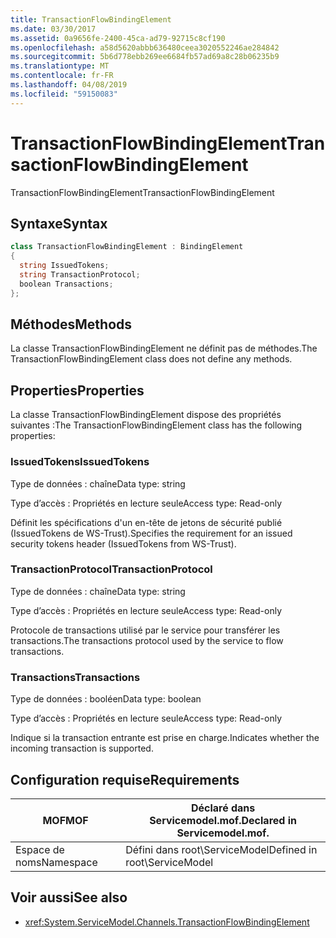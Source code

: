 ```yaml
---
title: TransactionFlowBindingElement
ms.date: 03/30/2017
ms.assetid: 0a9656fe-2400-45ca-ad79-92715c8cf190
ms.openlocfilehash: a58d5620abbb636480ceea3020552246ae284842
ms.sourcegitcommit: 5b6d778ebb269ee6684fb57ad69a8c28b06235b9
ms.translationtype: MT
ms.contentlocale: fr-FR
ms.lasthandoff: 04/08/2019
ms.locfileid: "59150083"
---
```

# <a name="transactionflowbindingelement"></a><span data-ttu-id="0a83a-102">TransactionFlowBindingElement</span><span class="sxs-lookup"><span data-stu-id="0a83a-102">TransactionFlowBindingElement</span></span>
<span data-ttu-id="0a83a-103">TransactionFlowBindingElement</span><span class="sxs-lookup"><span data-stu-id="0a83a-103">TransactionFlowBindingElement</span></span>  
  
## <a name="syntax"></a><span data-ttu-id="0a83a-104">Syntaxe</span><span class="sxs-lookup"><span data-stu-id="0a83a-104">Syntax</span></span>  
  
```csharp
class TransactionFlowBindingElement : BindingElement  
{  
  string IssuedTokens;  
  string TransactionProtocol;  
  boolean Transactions;  
};  
```  
  
## <a name="methods"></a><span data-ttu-id="0a83a-105">Méthodes</span><span class="sxs-lookup"><span data-stu-id="0a83a-105">Methods</span></span>  
 <span data-ttu-id="0a83a-106">La classe TransactionFlowBindingElement ne définit pas de méthodes.</span><span class="sxs-lookup"><span data-stu-id="0a83a-106">The TransactionFlowBindingElement class does not define any methods.</span></span>  
  
## <a name="properties"></a><span data-ttu-id="0a83a-107">Properties</span><span class="sxs-lookup"><span data-stu-id="0a83a-107">Properties</span></span>  
 <span data-ttu-id="0a83a-108">La classe TransactionFlowBindingElement dispose des propriétés suivantes :</span><span class="sxs-lookup"><span data-stu-id="0a83a-108">The TransactionFlowBindingElement class has the following properties:</span></span>  
  
### <a name="issuedtokens"></a><span data-ttu-id="0a83a-109">IssuedTokens</span><span class="sxs-lookup"><span data-stu-id="0a83a-109">IssuedTokens</span></span>  
 <span data-ttu-id="0a83a-110">Type de données : chaîne</span><span class="sxs-lookup"><span data-stu-id="0a83a-110">Data type: string</span></span>  
  
 <span data-ttu-id="0a83a-111">Type d’accès : Propriétés en lecture seule</span><span class="sxs-lookup"><span data-stu-id="0a83a-111">Access type: Read-only</span></span>  
  
 <span data-ttu-id="0a83a-112">Définit les spécifications d'un en-tête de jetons de sécurité publié (IssuedTokens de WS-Trust).</span><span class="sxs-lookup"><span data-stu-id="0a83a-112">Specifies the requirement for an issued security tokens header (IssuedTokens from WS-Trust).</span></span>  
  
### <a name="transactionprotocol"></a><span data-ttu-id="0a83a-113">TransactionProtocol</span><span class="sxs-lookup"><span data-stu-id="0a83a-113">TransactionProtocol</span></span>  
 <span data-ttu-id="0a83a-114">Type de données : chaîne</span><span class="sxs-lookup"><span data-stu-id="0a83a-114">Data type: string</span></span>  
  
 <span data-ttu-id="0a83a-115">Type d’accès : Propriétés en lecture seule</span><span class="sxs-lookup"><span data-stu-id="0a83a-115">Access type: Read-only</span></span>  
  
 <span data-ttu-id="0a83a-116">Protocole de transactions utilisé par le service pour transférer les transactions.</span><span class="sxs-lookup"><span data-stu-id="0a83a-116">The transactions protocol used by the service to flow transactions.</span></span>  
  
### <a name="transactions"></a><span data-ttu-id="0a83a-117">Transactions</span><span class="sxs-lookup"><span data-stu-id="0a83a-117">Transactions</span></span>  
 <span data-ttu-id="0a83a-118">Type de données : booléen</span><span class="sxs-lookup"><span data-stu-id="0a83a-118">Data type: boolean</span></span>  
  
 <span data-ttu-id="0a83a-119">Type d’accès : Propriétés en lecture seule</span><span class="sxs-lookup"><span data-stu-id="0a83a-119">Access type: Read-only</span></span>  
  
 <span data-ttu-id="0a83a-120">Indique si la transaction entrante est prise en charge.</span><span class="sxs-lookup"><span data-stu-id="0a83a-120">Indicates whether the incoming transaction is supported.</span></span>  
  
## <a name="requirements"></a><span data-ttu-id="0a83a-121">Configuration requise</span><span class="sxs-lookup"><span data-stu-id="0a83a-121">Requirements</span></span>  
  
|<span data-ttu-id="0a83a-122">MOF</span><span class="sxs-lookup"><span data-stu-id="0a83a-122">MOF</span></span>|<span data-ttu-id="0a83a-123">Déclaré dans Servicemodel.mof.</span><span class="sxs-lookup"><span data-stu-id="0a83a-123">Declared in Servicemodel.mof.</span></span>|  
|---------|-----------------------------------|  
|<span data-ttu-id="0a83a-124">Espace de noms</span><span class="sxs-lookup"><span data-stu-id="0a83a-124">Namespace</span></span>|<span data-ttu-id="0a83a-125">Défini dans root\ServiceModel</span><span class="sxs-lookup"><span data-stu-id="0a83a-125">Defined in root\ServiceModel</span></span>|  
  
## <a name="see-also"></a><span data-ttu-id="0a83a-126">Voir aussi</span><span class="sxs-lookup"><span data-stu-id="0a83a-126">See also</span></span>

- <xref:System.ServiceModel.Channels.TransactionFlowBindingElement>
